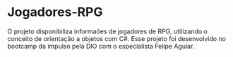 # Jogadores-RPG
O projeto disponibiliza informaões de jogadores de RPG, utilizando o conceito de orientação a objetos com C#. Esse projeto foi desenvolvido no bootcamp da impulso pela DIO com o especialista Felipe Aguiar.
